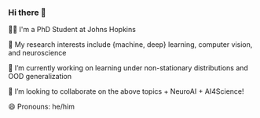 ### Hi there 👋

👨‍🎓 I'm a PhD Student at Johns Hopkins

🌱 My research interests include {machine, deep} learning, computer vision, and neuroscience

🔭 I’m currently working on learning under non-stationary distributions and OOD generalization

👯 I’m looking to collaborate on the above topics + NeuroAI + AI4Science!

😄 Pronouns: he/him


<!--
**Laknath1996/Laknath1996** is a ✨ _special_ ✨ repository because its `README.md` (this file) appears on your GitHub profile.

Here are some ideas to get you started:
- 
- 🔭 I’m currently working on ...
- 🌱 I’m currently learning ...
- 👯 I’m looking to collaborate on ...
- 🤔 I’m looking for help with ...
- 💬 Ask me about ...
- 📫 How to reach me: ...
- 😄 Pronouns: ...
- ⚡ Fun fact: ...
-->
